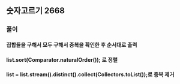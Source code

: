 ## 숫자고르기 2668

### 풀이



#### 집합들을 구해서 모두 구해서 중복을 확인한 후 순서대로 출력
#### list.sort(Comparator.naturalOrder()); 로 정렬
#### list = list.stream().distinct().collect(Collectors.toList());로 중복 제거